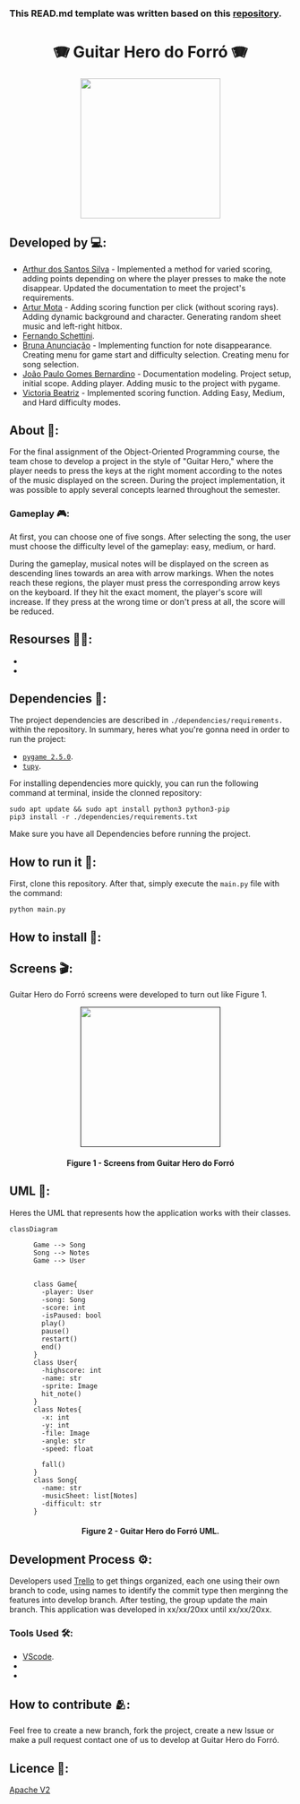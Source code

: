 ### This READ.md template was written based on this [repository](https://github.com/FernandoSchett/github_readme_template).

<h1 align="center">🪗 Guitar Hero do Forró 🪗</h1>

<div align="center">
	<a href="link_for_webite">
	<img height = "250em" src = "assets/Personagem10.png" />
    </a>
</div>

## Developed by 💻:

- [Arthur dos Santos Silva]() - Implemented a method for varied scoring, adding points depending on where the player presses to make the note disappear.
Updated the documentation to meet the project's requirements.
- [Artur Mota]() - Adding scoring function per click (without scoring rays). Adding dynamic background and character. Generating random sheet music and left-right hitbox.
- [Fernando Schettini](https://github.com/FernandoSchett).
- [Bruna Anunciação]() - Implementing function for note disappearance. Creating menu for game start and difficulty selection. Creating menu for song selection.
- [João Paulo Gomes Bernardino]() - Documentation modeling. Project setup, initial scope. Adding player. Adding music to the project with pygame.
- [Victoria Beatriz]() - Implemented scoring function. Adding Easy, Medium, and Hard difficulty modes.

## About 🤔:

For the final assignment of the Object-Oriented Programming course, the team chose to develop a project in the style of "Guitar Hero," where the player needs to press the keys at the right moment according to the notes of the music displayed on the screen. During the project implementation, it was possible to apply several concepts learned throughout the semester.

### Gameplay 🎮:

At first, you can choose one of five songs. After selecting the song, the user must choose the difficulty level of the gameplay: easy, medium, or hard.

During the gameplay, musical notes will be displayed on the screen as descending lines towards an area with arrow markings. When the notes reach these regions, the player must press the corresponding arrow keys on the keyboard. If they hit the exact moment, the player's score will increase. If they press at the wrong time or don't press at all, the score will be reduced.

## Resourses 🧑‍🔬:

- 
- 

## Dependencies 🚚:

The project dependencies are described in  ```./dependencies/requirements.``` within the repository. In summary, heres what you're gonna need in order to run the project:

- [```pygame 2.5.0```](http:link.com).
- [```tupy```](https://github.com/rodrigorgs/tupy).

For installing dependencies more quickly, you can run the following command at terminal, inside the clonned repository:

    sudo apt update && sudo apt install python3 python3-pip
    pip3 install -r ./dependencies/requirements.txt

Make sure you have all Dependencies before running the project.

## How to run it 🏃:

First, clone this repository. After that, simply execute the ```main.py``` file with the command:

    python main.py

## How to install 🔬:

## Screens 🎬:

Guitar Hero do Forró screens were developed to turn out like Figure 1.

<div align="center">
	<a href="">
	<img height = "250em" src = "https://github.com/FernandoSchett/github_readme_template/assets/80331486/4e4d24ee-efce-41d9-873b-3ececaf1cdd5" />
    </a>
</div>
<h4 align="center">Figure 1 - Screens from Guitar Hero do Forró </h4>


## UML‍ 💬:

Heres the UML that represents how the application works with their classes.

```mermaid
classDiagram
      
      Game --> Song
      Song --> Notes
      Game --> User

      
      class Game{
        -player: User
        -song: Song
        -score: int
        -isPaused: bool
        play()
        pause()
        restart()
        end()
      }
      class User{
        -highscore: int
        -name: str
        -sprite: Image
        hit_note()
      }
      class Notes{
        -x: int
        -y: int
        -file: Image
        -angle: str
        -speed: float

        fall()
      }
      class Song{
        -name: str
        -musicSheet: list[Notes]
        -difficult: str
      }
```

<h4 align="center">Figure 2 - Guitar Hero do Forró UML.</h4>

## Development Process ⚙️:

Developers used [Trello]() to get things organized, each one using their own branch to code, using names to identify the commit type then merginng the features into develop branch. After testing, the group update the main branch. This application was developed in xx/xx/20xx until xx/xx/20xx.

### Tools Used 🛠️: 

- [VScode](https://code.visualstudio.com/). 
-
-
	
## How to contribute 🫂:

Feel free to create a new branch, fork the project, create a new Issue or make a pull request contact one of us to develop at Guitar Hero do Forró.

## Licence 📜:

[Apache V2](https://choosealicense.com/licenses/apache-2.0/)
